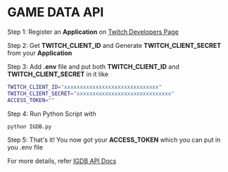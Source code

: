 # GAME DATA API

Step 1: Register an **Application** on [Twitch Developers Page](https://dev.twitch.tv/console)

Step 2: Get **TWITCH_CLIENT_ID** and Generate **TWITCH_CLIENT_SECRET** from your **Application**

Step 3: Add **.env** file and put both **TWITCH_CLIENT_ID** and **TWITCH_CLIENT_SECRET** in it like

```bash
TWITCH_CLIENT_ID="xxxxxxxxxxxxxxxxxxxxxxxxxxxxxx"
TWITCH_CLIENT_SECRET="xxxxxxxxxxxxxxxxxxxxxxxxxxxxxx"
ACCESS_TOKEN=""
```

Step 4: Run Python Script with

```bash
python IGDB.py
```

Step 5: That's it! You now got your **ACCESS_TOKEN** which you can put in you .env file

For more details, refer [IGDB API Docs](https://api-docs.igdb.com/)
